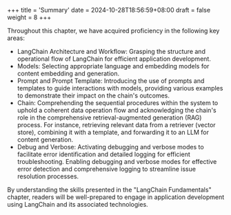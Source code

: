 +++
title = 'Summary'
date = 2024-10-28T18:56:59+08:00
draft = false
weight = 8
+++

Throughout this chapter, we have acquired proficiency in the following key areas:

- LangChain Architecture and Workflow: Grasping the structure and operational flow of LangChain for efficient application development.
- Models: Selecting appropriate language and embedding models for content embedding and generation.
- Prompt and Prompt Template: Introducing the use of prompts and templates to guide interactions with models, providing various examples to demonstrate their impact on the chain's outcomes.
- Chain: Comprehending the sequential procedures within the system to uphold a coherent data operation flow and acknowledging the chain's role in the comprehensive retrieval-augmented generation (RAG) process. For instance, retrieving relevant data from a retriever (vector store), combining it with a template, and forwarding it to an LLM for content generation.
- Debug and Verbose: Activating debugging and verbose modes to facilitate error identification and detailed logging for efficient troubleshooting. Enabling debugging and verbose modes for effective error detection and comprehensive logging to streamline issue resolution processes.

By understanding the skills presented in the "LangChain Fundamentals" chapter, readers will be well-prepared to engage in application development using LangChain and its associated technologies.
